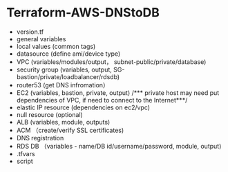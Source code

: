 # Terraform-AWS-DNStoDB

- version.tf
- general variables
- local values (common tags)
- datasource (define ami/device type)
- VPC (variables/modules/output， subnet-public/private/database)
- security group (variables, output, SG-bastion/private/loadbalancer/rdsdb)
- router53 (get DNS infromation）
- EC2 (variables, bastion, private, output)
 /*** private host may need put dependencies of VPC, if need to connect to the Internet***/
- elastic IP resource (dependencies on ec2/vpc)
- null resource (optional)
- ALB (variables, module, outputs)
- ACM （create/verify SSL certificates)
- DNS registration
- RDS DB （variables - name/DB id/username/password, module, output)
- .tfvars 
- script

